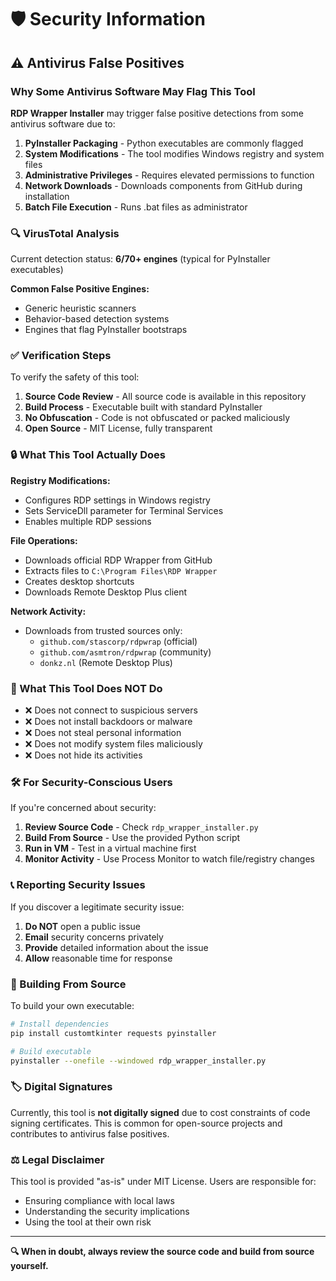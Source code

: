 # 🛡️ Security Information

## ⚠️ Antivirus False Positives

### Why Some Antivirus Software May Flag This Tool

**RDP Wrapper Installer** may trigger false positive detections from some antivirus software due to:

1. **PyInstaller Packaging** - Python executables are commonly flagged
2. **System Modifications** - The tool modifies Windows registry and system files
3. **Administrative Privileges** - Requires elevated permissions to function
4. **Network Downloads** - Downloads components from GitHub during installation
5. **Batch File Execution** - Runs .bat files as administrator

### 🔍 VirusTotal Analysis

Current detection status: **6/70+ engines** (typical for PyInstaller executables)

**Common False Positive Engines:**
- Generic heuristic scanners
- Behavior-based detection systems
- Engines that flag PyInstaller bootstraps

### ✅ Verification Steps

To verify the safety of this tool:

1. **Source Code Review** - All source code is available in this repository
2. **Build Process** - Executable built with standard PyInstaller
3. **No Obfuscation** - Code is not obfuscated or packed maliciously
4. **Open Source** - MIT License, fully transparent

### 🔒 What This Tool Actually Does

**Registry Modifications:**
- Configures RDP settings in Windows registry
- Sets ServiceDll parameter for Terminal Services
- Enables multiple RDP sessions

**File Operations:**
- Downloads official RDP Wrapper from GitHub
- Extracts files to `C:\Program Files\RDP Wrapper`
- Creates desktop shortcuts
- Downloads Remote Desktop Plus client

**Network Activity:**
- Downloads from trusted sources only:
  - `github.com/stascorp/rdpwrap` (official)
  - `github.com/asmtron/rdpwrap` (community)
  - `donkz.nl` (Remote Desktop Plus)

### 🚫 What This Tool Does NOT Do

- ❌ Does not connect to suspicious servers
- ❌ Does not install backdoors or malware
- ❌ Does not steal personal information
- ❌ Does not modify system files maliciously
- ❌ Does not hide its activities

### 🛠️ For Security-Conscious Users

If you're concerned about security:

1. **Review Source Code** - Check `rdp_wrapper_installer.py`
2. **Build From Source** - Use the provided Python script
3. **Run in VM** - Test in a virtual machine first
4. **Monitor Activity** - Use Process Monitor to watch file/registry changes

### 📞 Reporting Security Issues

If you discover a legitimate security issue:

1. **Do NOT** open a public issue
2. **Email** security concerns privately
3. **Provide** detailed information about the issue
4. **Allow** reasonable time for response

### 🔐 Building From Source

To build your own executable:

```bash
# Install dependencies
pip install customtkinter requests pyinstaller

# Build executable
pyinstaller --onefile --windowed rdp_wrapper_installer.py
```

### 🏷️ Digital Signatures

Currently, this tool is **not digitally signed** due to cost constraints of code signing certificates. This is common for open-source projects and contributes to antivirus false positives.

### ⚖️ Legal Disclaimer

This tool is provided "as-is" under MIT License. Users are responsible for:
- Ensuring compliance with local laws
- Understanding the security implications
- Using the tool at their own risk

---

**🔍 When in doubt, always review the source code and build from source yourself.**
